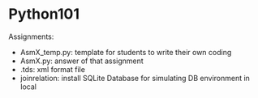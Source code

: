 # Python101

Assignments: 
- AsmX_temp.py: template for students to write their own coding
- AsmX.py: answer of that assignment
- .tds: xml format file
- joinrelation: install SQLite Database for simulating DB environment in local
